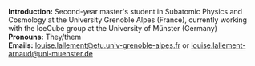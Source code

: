 **Introduction:** Second-year master's student in Subatomic Physics and Cosmology at the University Grenoble Alpes (France), currently working with the IceCube group at the University of Münster (Germany)  
**Pronouns:** They/them  
**Emails:** louise.lallement@etu.univ-grenoble-alpes.fr or louise.lallement-arnaud@uni-muenster.de
